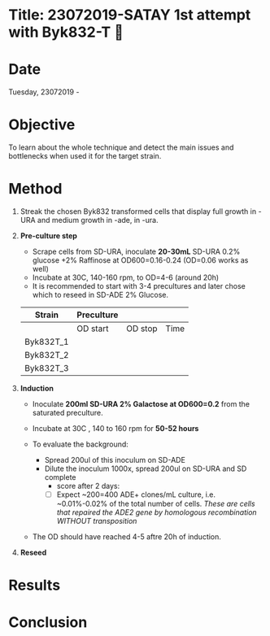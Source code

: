 # Title: 23072019-SATAY 1st attempt with Byk832-T :pray:

# Date
Tuesday, 23072019 -

# Objective
To learn about the whole technique and detect the main issues and bottlenecks when used it for the target strain.

# Method

1. Streak the chosen Byk832 transformed cells that display full growth in -URA and medium growth in -ade, in -ura.
2. **Pre-culture step**

    - Scrape cells from SD-URA, inoculate **20-30mL** SD-URA 0.2% glucose +2% Raffinose at OD600=0.16-0.24 (OD=0.06 works as well)
    - Incubate at 30C, 140-160 rpm, to OD=4-6 (around 20h)
    - It is recommended to start with 3-4 precultures and later chose which to reseed in SD-ADE 2% Glucose.

    | Strain  | Preculture  |   |   |
    |---|---|---|---|
    |   | OD start  |  OD stop |  Time  |
    | Byk832T_1  |   |   |   |
    | Byk832T_2  |   |   |   |
    | Byk832T_3  |   |   |   |

3. **Induction**

    - Inoculate **200ml SD-URA 2% Galactose at OD600=0.2** from the saturated preculture.
    - Incubate at 30C , 140 to 160 rpm for **50-52 hours**
    - To evaluate the background:

        - Spread 200ul of this inoculum on SD-ADE
        - Dilute the inoculum 1000x, spread 200ul on SD-URA and SD complete
            - score after 2 days:
            - [ ] Expect ~200=400 ADE+ clones/mL culture, i.e. ~0.01%-0.02% of the total number of cells.
                *These are cells that repaired the ADE2 gene by homologous recombination WITHOUT transposition*
    - The OD should have reached 4-5 aftre 20h of induction.


4. **Reseed**
# Results

# Conclusion
